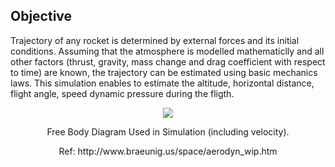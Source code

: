 ## Objective 
Trajectory of any rocket is determined by external forces and its initial conditions. Assuming that the atmosphere is modelled mathematiclly and 
all other factors (thrust, gravity, mass change and drag coefficient with respect to time) are known, the trajectory can be estimated using basic mechanics laws. This simulation
enables to estimate the altitude, horizontal distance, flight angle, speed dynamic pressure during the fligth. 

<p align="center"><img src="https://github.com/user-attachments/assets/7423f8c5-592f-4028-8cbb-71497759e51d" /></p>
<p align="center">Free Body Diagram Used in Simulation (including velocity).</p><p align="center">Ref: http://www.braeunig.us/space/aerodyn_wip.htm </p>
